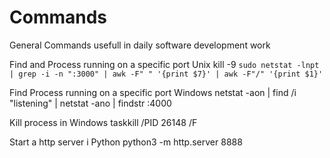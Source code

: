 # Commands
General Commands usefull in daily software development work

Find and Process running on a specific port Unix
    kill -9 `sudo netstat -lnpt | grep -i -n ":3000" | awk -F" " '{print $7}' | awk -F"/" '{print $1}'`


Find Process running on a specific port Windows
    netstat -aon | find /i "listening" | netstat -ano | findstr :4000

Kill process in Windows
    taskkill /PID 26148 /F

Start a http server i Python
    python3 -m http.server 8888

